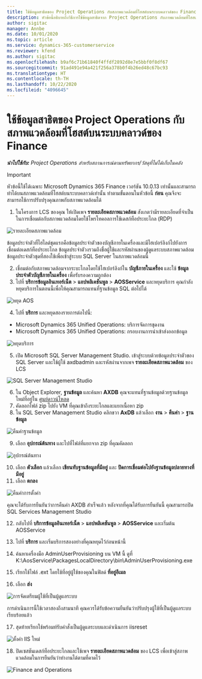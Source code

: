 ```yaml
---
title: ใช้ข้อมูลสาธิตของ Project Operations กับสภาพแวดล้อมที่โฮสต์บนระบบคลาวด์ของ Finance
description: หัวข้อนี้อธิบายถึงวิธีการใช้ข้อมูลสาธิตจาก Project Operations กับภาพแวดล้อมที่โฮสต์บนระบบคลาวด์ของ Dynamics 365 Finance
author: sigitac
manager: Annbe
ms.date: 10/01/2020
ms.topic: article
ms.service: dynamics-365-customerservice
ms.reviewer: kfend
ms.author: sigitac
ms.openlocfilehash: b9af6c71b61840f4ffdf2892d8e7e5bbf0f8df67
ms.sourcegitcommit: 91ad491e94a421f256a378b0f4b26ed48c67bc93
ms.translationtype: HT
ms.contentlocale: th-TH
ms.lasthandoff: 10/22/2020
ms.locfileid: "4096645"
---
```

# <a name="apply-project-operations-demo-data-to-a-finance-cloud-hosted-environment"></a>ใช้ข้อมูลสาธิตของ Project Operations กับสภาพแวดล้อมที่โฮสต์บนระบบคลาวด์ของ Finance

_**นำไปใช้กับ:** Project Operations สำหรับสถานการณ์ตามทรัพยากร/วัสดุที่ไม่ได้เก็บในคลัง_

> [!IMPORTANT]
> หัวข้อนี้ใช้ได้เฉพาะ Microsoft Dynamics 365 Finance เวอร์ชัน 10.0.13 เท่านั้นและสามารถทำได้บนสภาพแวดล้อมที่โฮสต์บนระบบคลาวด์เท่านั้น ทำตามขั้นตอนในหัวข้อนี้ **ก่อน** คุณจึงจะสามารถใช้การปรับปรุงคุณภาพกับสภาพแวดล้อมได้

1. ในโครงการ LCS ของคุณ ให้เปิดเพจ **รายละเอียดสภาพแวดล้อม** สังเกตว่ามีรายละเอียดที่จำเป็นในการเชื่อมต่อกับสภาพแวดล้อมโดยใช้โพรโทคอลการใช้เดสก์ท็อประยะไกล (RDP)

![ รายละเอียดสภาพแวดล้อม](./media/1EnvironmentDetails.png)

ข้อมูลประจำตัวที่ไฮไลต์ชุดแรกคือข้อมูลประจำตัวของบัญชีภายในเครื่องและมีไฮเปอร์ลิงก์ไปยังการเชื่อมต่อเดสก์ท็อประยะไกล ข้อมูลประจำตัวงรวมถึงชื่อผู้ใช้และรหัสผ่านของผู้ดูแลระบบสภาพแวดล้อม ข้อมูลประจำตัวชุดที่สองใช้เพื่อเข้าสู่ระบบ SQL Server ในสภาพแวดล้อมนี้

2. เชื่อมต่อกับสภาพแวดล้อมจากระบะไกลโดยใช้ไฮเปอร์ลิงก์ใน **บัญชีภายในเครื่อง** และใช้ **ข้อมูลประจำตัวบัญชีภายในเครื่อง** เพื่อรับรองความถูกต้อง
3. ไปที่ **บริการข้อมูลอินเทอร์เน็ต** > **แอปพลิเคชันพูล** > **AOSService** และหยุดบริการ คุณกำลังหยุดบริการในตอนนี้เพื่อให้คุณสามารถแทนที่ฐานข้อมูล SQL ต่อไปได้

![หยุด AOS](./media/2StopAOS.png)

4. ไปที่ **บริการ** และหยุดสองรายการต่อไปนี้:

- Microsoft Dynamics 365 Unified Operations: บริการจัดการชุดงาน
- Microsoft Dynamics 365 Unified Operations: กรอบงานการนำเข้าส่งออกข้อมูล

![หยุดบริการ](./media/3StopServices.png)

5. เปิด Microsoft SQL Server Management Studio. เข้าสู่ระบบด้วยข้อมูลประจำตัวของ SQL Server และใช้ผู้ใช้ axdbadmin และรหัสผ่านจากเพจ **รายละเอียดสภาพแวดล้อม** ของ LCS

![SQL Server Management Studio](./media/4SSMS.png)

6. ใน Object Explorer, **ฐานข้อมูล** และค้นหา **AXDB** คุณจะแทนที่ฐานข้อมูลด้วยฐานข้อมูลใหม่ที่อยู่ใน [ศูนย์ดาวน์โหลด](https://download.microsoft.com/download/1/a/3/1a314bd2-b082-4a87-abdc-1ba26c92b63d/ProjOpsDemoDataFOGARelease.zip) 
7. คัดลอกไฟล์ zip ไปยัง VM ที่คุณเข้าถึงระยะไกลและแยกเนื้อหา zip
8. ใน SQL Server Management Studio คลิกขวา **AxDB** แล้วเลือก **งาน** > **คืนค่า** > **ฐานข้อมูล**

![คืนค่าฐานข้อมูล](./media/5RestoreDatabase.png)

9. เลือก **อุปกรณ์ต้นทาง** และไปที่ไฟล์ที่แยกจาก zip ที่คุณคัดลอก

![อุปกรณ์ต้นทาง](./media/6SourceDevice.png)

10. เลือก **ตัวเลือก** แล้วเลือก **เขียนทับฐานข้อมูลที่มีอยู่** และ **ปิดการเชื่อมต่อไปยังฐานข้อมูลปลายทางที่มีอยู่** 
11. เลือก **ตกลง**

![คืนค่าการตั้งค่า](./media/7RestoreSetting.png)

คุณจะได้รับการยืนยันว่าการคืนค่า AXDB สำเร็จแล้ว หลังจากที่คุณได้รับการยืนยันนี้ คุณสามารถปิด SQL Services Management Studio

12. กลับไปที่ **บริการข้อมูลอินเทอร์เน็ต** > **แอปพลิเคชันพูล** > **AOSService** และเริ่มต้น AOSService
13. ไปที่ **บริการ** และเริ่มบริการสองอย่างที่คุณหยุดไว้ก่อนหน้านี้

14. ค้นหาเครื่องมือ AdminUserProvisioning บน VM นี้ ดูที่ K:\AosService\PackagesLocalDirectory\bin\AdminUserProvisioning.exe
15. เรียกใช้ไฟล์ .ext โดยใช้ที่อยู่ผู้ใช้ของคุณในฟิลด์ **ที่อยู่อีเมล** 
16. เลือก **ส่ง**

![การจัดเตรียมผู้ใช้ที่เป็นผู้ดูแลระบบ](./media/8AdminUserProvisioning.png)

การดำเนินการนี้ใช้เวลาสองถึงสามนาที คุณควรได้รับข้อความยืนยันว่าปรับปรุงผู้ใช้ที่เป็นผู้ดูแลระบบเรียบร้อยแล้ว

17. สุดท้ายเรียกใช้พร้อมท์รับคำสั่งเป็นผู้ดูแลระบบและดำเนินการ iisreset

![ตั้งค่า IIS ใหม่](./media/9IISReset.png)

18. ปิดเซสชันเดสก์ท็อประยะไกลและใช้เพจ **รายละเอียดสภาพแวดล้อม** ของ LCS เพื่อเข้าสู่สภาพแวดล้อมในการยืนยันว่าทำงานได้ตามที่คาดไว้

![Finance and Operations](./media/10FinanceAndOperations.png)
